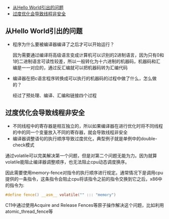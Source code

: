 <!-- TOC -->

- [从Hello World引出的问题](#%e4%bb%8ehello-world%e5%bc%95%e5%87%ba%e7%9a%84%e9%97%ae%e9%a2%98)
- [过度优化会导致线程非安全](#%e8%bf%87%e5%ba%a6%e4%bc%98%e5%8c%96%e4%bc%9a%e5%af%bc%e8%87%b4%e7%ba%bf%e7%a8%8b%e9%9d%9e%e5%ae%89%e5%85%a8)

<!-- /TOC -->

## 从Hello World引出的问题

- 程序为什么要被编译器编译了之后才可以开始运行？<p>
因为需要通过编译将高级语言变成计算机可以识别的2进制语言，因为只有0和1的二进制语言可读性较差，所以一般转化为十六进制的机器码，机器码和汇编是一一对应的，通过反汇编就可以把机器码转为汇编代码
- 编译器在把c语言程序转换成可以执行的机器码的过程中做了什么，怎么做的？<p>
经过了预处理、编译、汇编和链接四个过程

## 过度优化会导致线程非安全

- 不同线程中的寄存器是相互独立的，所以如果编译器在进行优化时将不同线程的中的同一个变量放入不同的寄存器，就会导致线程非安全
- 编译器调整语句的执行顺序导致过度优化，典型例子就是单例中的double-check模式

通过volatile可以完美解决第一个问题，但是对第二个问题无能为力。因为就算volatile能阻止编译器调整顺序，也无法阻止cpu动态调度换序。

因此需要使用memory-fence对指令的执行顺序进行规定。通常情况下是调用cpu提供的一条指令，这条指令会阻止cpu将该指令之前的指令交换到它之后，x86中的指令为:

```c
#define fence() __asm__ volatile("" ::: "memory")
```

C11中通过使用Acquire and Release Fences等原子操作解决这个问题，比如利用atomic_thread_fence等


